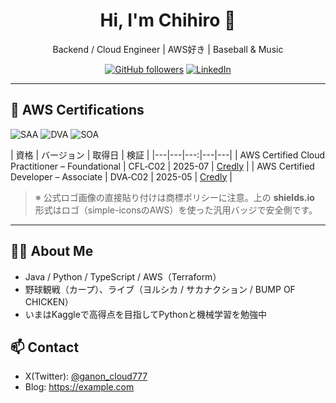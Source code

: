 <!-- プロフィールのヒーロー -->
<h1 align="center">Hi, I'm Chihiro 👋</h1>
<p align="center">
  Backend / Cloud Engineer | AWS好き | Baseball & Music
</p>

<!-- SNSやポートフォリオがあればここにバッジで -->
<p align="center">
  <a href="https://github.com/あなたのID"><img alt="GitHub followers" src="https://img.shields.io/github/followers/あなたのID?style=social"></a>
  <a href="https://www.linkedin.com/in/あなたのID/"><img alt="LinkedIn" src="https://img.shields.io/badge/LinkedIn-Profile-0A66C2?logo=linkedin&logoColor=white"></a>
</p>

---

## 🏅 AWS Certifications

<!-- 代表資格はバッジでドン -->
<p>
  <img alt="SAA" src="https://img.shields.io/badge/AWS%20Certified-Solutions%20Architect%20(Associate)-232F3E?logo=amazonaws&logoColor=white">
  <img alt="DVA" src="https://img.shields.io/badge/AWS%20Certified-Developer%20(Associate)-232F3E?logo=amazonaws&logoColor=white">
  <img alt="SOA" src="https://img.shields.io/badge/AWS%20Certified-SysOps%20Administrator%20(Associate)-232F3E?logo=amazonaws&logoColor=white">
  <!-- 他にも: SAA-C03 / DVA-C02 / SOA-C02 / SAP-C02 / DAS-C01 / SCS-C02 など -->
</p>

<!-- 詳細は箇条書き or テーブルで。Credlyの公開リンクがあれば入れると信頼度UP -->
| 資格 | バージョン | 取得日  | 検証 |
|---|---|---:|---|---|
| AWS Certified Cloud Practitioner  – Foundational | CFL‑C02 | 2025-07  | [Credly](https://www.credly.com/users/あなた) |
| AWS Certified Developer – Associate | DVA‑C02 | 2025-05  | [Credly](https://www.credly.com/users/あなた) |

> ※ 公式ロゴ画像の直接貼り付けは商標ポリシーに注意。上の **shields.io** 形式はロゴ（simple-iconsのAWS）を使った汎用バッジで安全側です。

---

## 🧑‍💻 About Me
- Java / Python / TypeScript / AWS（Terraform）
- 野球観戦（カープ）、ライブ（ヨルシカ / サカナクション / BUMP OF CHICKEN）
- いまはKaggleで高得点を目指してPythonと機械学習を勉強中

## 📫 Contact
- X(Twitter): [@ganon_cloud777](https://x.com/ganon_cloud777)
- Blog: https://example.com

